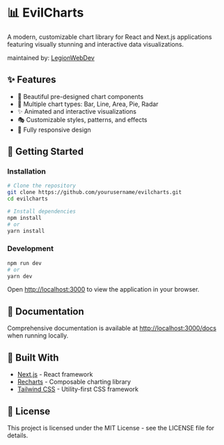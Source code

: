 # 📊 EvilCharts

A modern, customizable chart library for React and Next.js applications featuring visually stunning and interactive data visualizations.

maintained by: [LegionWebDev](https://x.com/LegionWebDev)

## ✨ Features

- 🎨 Beautiful pre-designed chart components
- 🌈 Multiple chart types: Bar, Line, Area, Pie, Radar
- ✨ Animated and interactive visualizations
- 🎭 Customizable styles, patterns, and effects
- 📱 Fully responsive design

## 🚀 Getting Started

### Installation

```bash
# Clone the repository
git clone https://github.com/yourusername/evilcharts.git
cd evilcharts

# Install dependencies
npm install
# or
yarn install
```

### Development

```bash
npm run dev
# or
yarn dev
```

Open [http://localhost:3000](http://localhost:3000) to view the application in your browser.

## 📖 Documentation

Comprehensive documentation is available at [http://localhost:3000/docs](http://localhost:3000/docs) when running locally.

## 🔧 Built With

- [Next.js](https://nextjs.org/) - React framework
- [Recharts](https://recharts.org/) - Composable charting library
- [Tailwind CSS](https://tailwindcss.com/) - Utility-first CSS framework

## 📄 License

This project is licensed under the MIT License - see the LICENSE file for details.
